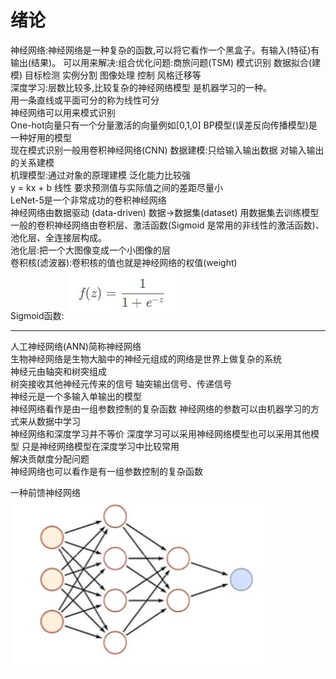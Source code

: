 # 绪论
神经网络:神经网络是一种复杂的函数,可以将它看作一个黑盒子。有输入(特征)有输出(结果)。
可以用来解决:组合优化问题:商旅问题(TSM)  模式识别 数据拟合(建模) 目标检测 实例分割 图像处理 控制 风格迁移等  
深度学习:层数比较多,比较复杂的神经网络模型 是机器学习的一种。  
用一条直线或平面可分的称为线性可分  
神经网络可以用来模式识别  
One-hot向量只有一个分量激活的向量例如[0,1,0]
BP模型(误差反向传播模型)是一种好用的模型  
现在模式识别一般用卷积神经网络(CNN)
数据建模:只给输入输出数据 对输入输出的关系建模  
机理模型:通过对象的原理建模 泛化能力比较强  
y = kx + b 线性 要求预测值与实际值之间的差距尽量小  
LeNet-5是一个非常成功的卷积神经网络  
神经网络由数据驱动 (data-driven) 数据->数据集(dataset) 用数据集去训练模型  
一般的卷积神经网络由卷积层、激活函数(Sigmoid 是常用的非线性的激活函数)、池化层、全连接层构成。  
池化层:把一个大图像变成一个小图像的层  
卷积核(滤波器):卷积核的值也就是神经网络的权值(weight)  
Sigmoid函数: ![](p1.jpg)

---
人工神经网络(ANN)简称神经网络   
生物神经网络是生物大脑中的神经元组成的网络是世界上做复杂的系统  
神经元由轴突和树突组成  
树突接收其他神经元传来的信号 轴突输出信号、传递信号  
神经元是一个多输入单输出的模型  
神经网络看作是由一组参数控制的复杂函数 神经网络的参数可以由机器学习的方式来从数据中学习  
神经网络和深度学习并不等价 深度学习可以采用神经网络模型也可以采用其他模型 只是神经网络模型在深度学习中比较常用  
解决贡献度分配问题  
神经网络也可以看作是有一组参数控制的复杂函数

一种前馈神经网络![](p2.jpg)